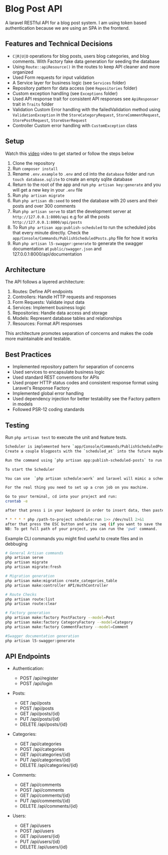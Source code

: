 # Blog Post API

A laravel RESTful API for a blog post system. I am using token based authentication because we are using an SPA in the frontend.

## Features and Technical Decisions

-   `C|R|U|D` operations for blog posts, users blog categories, and blog comments. With Factory fake data generation for seeding the database
-   Using `Route::apiResource()` in the routes to keep API cleaner and more organized
-   Used Form requests for input validation
-   A Service layer for business logic (see `Services` folder)
-   Repository pattern for data access (see `Repositories` folder)
-   Custom exception handling (see `Exceptions` folder)
-   Used API response trait for consistent API responses see `ApiResponser` trait in `Traits` folder
-   Validation Custom Error handling with the failedValidation method using `ValidationException` in the `StoreCategoryRequest`, `StoreCommentRequest`, `StorePostRequest`, `StoreUserRequest`
-   Controller Custom error handling with `CustomException` class

## Setup


Watch this [video]() video to get started or follow the steps below

1. Clone the repository
2. Run `composer install`
3. Rename `.env.example` to `.env` and cd into the `database` folder and run `touch database.sqlite` to create an empty sqlite database
4. Return to the root of the app and run `php artisan key:generate` and you will get a new key in your `.env` file
5. Run `php artisan migrate`
6. Run `php artisan db:seed` to seed the database with 20 users and their posts and over 300 comments
7. Run `php artisan serve` to start the development server at `http://127.0.0.1:8000/api` e.g for all the posts `http://127.0.0.1:8000/api/posts`
8. To Run `php artisan app:publish-scheduled` to run the scheduled jobs that every minute directly. Check the `app/Console/Commands/PublishScheduledPosts.php` file for how it works
9. Run `php artisan l5-swagger:generate` to generate the swagger documentation at `public/swagger.json` and 127.0.0.1:8000/api/documentation

## Architecture

The API follows a layered architecture:

1. Routes: Define API endpoints
2. Controllers: Handle HTTP requests and responses
3. Form Requests: Validate input data
4. Services: Implement business logic
5. Repositories: Handle data access and storage
6. Models: Represent database tables and relationships
7. Resources: Format API responses

This architecture promotes separation of concerns and makes the code more maintainable and testable.

## Best Practices

-   Implemented repository pattern for separation of concerns
-   Used services to encapsulate business logic
-   Used standard REST conventions for APIs
-   Used proper HTTP status codes and consistent response format using Laravel's Response Factory
-   Implemented global error handling
-   Used dependency injection for better testability see the Factory pattern in models
-   Followed PSR-12 coding standards

## Testing

Run `php artisan test` to execute the unit and feature tests.


```bash
Scheduler is implemented here `app/Console/Commands/PublishScheduledPosts.php`
Create a couple blogposts with the `scheduled_at` into the future maybe 2 mins into the future.

Run the command using `php artisan app:publish-scheduled-posts` to run the job directly. 

To start the Scheduler

You can use  `php artisan schedule:work` and laravel will mimic a scheduler

For the real thing you need to set up a cron job on you machine.

Go to your terminal, cd into your project and run:
crontab -e

after that press i in your keyboard in order to insert data, then paste the command below:

* * * * * php /path-to-project schedule:run 1>> /dev/null 2>&1
after that press the ESC button and write :wq (if you want to save the changes)
NB: To get full path of your project, you can run the 'pwd' command.
```



Example CLI commands you might find useful to create files and in debbuging

```bash
# General Artisan commands
php artisan serve
php artisan migrate
php artisan migrate:fresh

# Migration generation
php artisan make:migration create_categories_table
php artisan make:controller API/AuthController

# Route Checks
php artisan route:list
php artisan route:clear

# Factory generation
php artisan make:factory PostFactory --model=Post
php artisan make:factory CategoryFactory --model=Category
php artisan make:factory CommentFactory --model=Comment

#Swagger documentation generation
php artisan l5-swagger:generate

```

## API Endpoints

-   Authentication:

    -   POST /api/register
    -   POST /api/login

-   Posts:

    -   GET /api/posts
    -   POST /api/posts
    -   GET /api/posts/{id}
    -   PUT /api/posts/{id}
    -   DELETE /api/posts/{id}

-   Categories:

    -   GET /api/categories
    -   POST /api/categories
    -   GET /api/categories/{id}
    -   PUT /api/categories/{id}
    -   DELETE /api/categories/{id}

-   Comments:

    -   GET /api/comments
    -   POST /api/comments
    -   GET /api/comments/{id}
    -   PUT /api/comments/{id}
    -   DELETE /api/comments/{id}

-   Users:
    -   GET /api/users
    -   POST /api/users
    -   GET /api/users/{id}
    -   PUT /api/users/{id}
    -   DELETE /api/users/{id}
